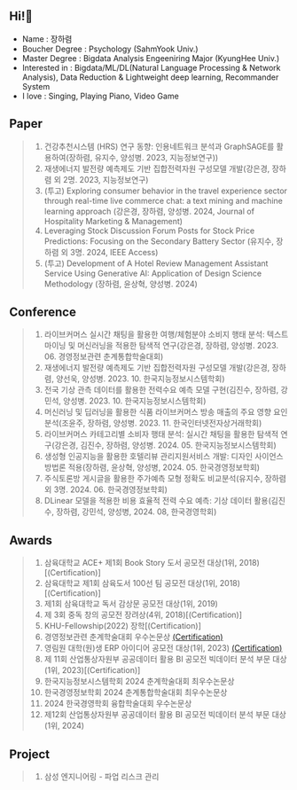 ## Hi!👋

- Name : 장하렴 </br>
- Boucher Degree : Psychology (SahmYook Univ.) </br>
- Master Degree : Bigdata Analysis Engeeniring Major (KyungHee Univ.) </br>
- Interested in : Bigdata/ML/DL(Natural Language Processing & Network Analysis), Data Reduction & Lightweight deep learning, Recommander System
- I love : Singing, Playing Piano, Video Game

## Paper
> 1. 건강추천시스템 (HRS) 연구 동향: 인용네트워크 분석과 GraphSAGE를 활용하여(장하렴, 유지수, 양성병. 2023, 지능정보연구))
> 2. 재생에너지 발전량 예측제도 기반 집합전력자원 구성모델 개발(강은경, 장하렴 외 2명. 2023, 지능정보연구)
> 3. (투고) Exploring consumer behavior in the travel experience sector through real-time live commerce chat: a text mining and machine learning approach (강은경, 장하렴, 양성병. 2024, Journal of Hospitality Marketing & Management)
> 4. Leveraging Stock Discussion Forum Posts for Stock Price Predictions: Focusing on the Secondary Battery Sector (유지수, 장하렴 외 3명. 2024, IEEE Access)
> 5. (투고) Development of A Hotel Review Management Assistant Service Using Generative AI: Application of Design Science Methodology (장하렴, 윤상혁, 양성병. 2024)


## Conference
> 1. 라이브커머스 실시간 채팅을 활용한 여행/체험분야 소비지 행태 분석: 텍스트 마이닝 및 머신러닝을 적용한 탐색적 연구(강은경, 장하렴, 양성병. 2023. 06. 경영정보관련 춘계통합학술대회)
> 2. 재생에너지 발전량 예측제도 기반 집합전력자원 구성모델 개발(강은경, 장하렴, 양선욱, 양성병. 2023. 10. 한국지능정보시스템학회)
> 3. 전국 기상 관측 데이터를 활용한 전력수요 예측 모델 구현(김진수, 장하렴, 강민석, 양성병. 2023. 10. 한국지능정보시스템학회)
> 4. 머신러닝 및 딥러닝을 활용한 식품 라이브커머스 방송 매출의 주요 영향 요인 분석(조윤주, 장하렴, 양성병. 2023. 11. 한국인터넷전자상거래학회)
> 5. 라이브커머스 카테고리별 소비자 행태 분석: 실시간 채팅을 활용한 탐색적 연구(강은경, 김진수, 장하렴, 양성병. 2024. 05. 한국지능정보시스템학회)
> 6. 생성형 인공지능을 활용한 호텔리뷰 관리지원서비스 개발: 디자인 사이언스 방법론 적용(장하렴, 윤상혁, 양성병, 2024. 05. 한국경영정보학회)
> 7. 주식토론방 게시글을 활용한 주가예측 모형 정확도 비교분석(유지수, 장하렴 외 3명. 2024. 06. 한국경영정보학회)
> 8. DLinear 모델을 적용한 비용 효율적 전력 수요 예측: 기상 데이터 활용(김진수, 장하렴, 강민석, 양성병, 2024. 08, 한국경영학회)

## Awards
> 1. 삼육대학교 ACE+ 제1회 Book Story 도서 공모전 대상(1위, 2018)[(Certification)]
> 2. 삼육대학교 제1회 삼육도서 100선 팀 공모전 대상(1위, 2018)[(Certification)]
> 3. 제1회 삼육대학교 독서 감상문 공모전 대상(1위, 2019)
> 4. 제 3회 중독 창의 공모전 장려상(4위, 2018)[(Certification)]
> 5. KHU-Fellowship(2022) 장학[(Certification)]
> 6. 경영정보관련 춘계학술대회 우수논문상 [(Certification)](https://github.com/CocoRoF/CocoRoF/blob/main/ImageFile/경영정보관련학회_우수논문상.jpg?raw=true)
> 7. 영림원 대학(원)생 ERP 아이디어 공모전 대상(1위, 2023) [(Certification)](https://github.com/CocoRoF/CocoRoF/blob/main/ImageFile/영림원ERP공모전_대상.jpg?raw=true)
> 8. 제 11회 산업통상자원부 공공데이터 활용 BI 공모전 빅데이터 분석 부문 대상(1위, 2023)[(Certification)]
> 9. 한국지능정보시스템학회 2024 춘계학술대회 최우수논문상
> 10. 한국경영정보학회 2024 춘계통합학술대회 최우수논문상
> 11. 2024 한국경영학회 융합학술대회 우수논문상
> 12. 제12회 산업통상자원부 공공데이터 활용 BI 공모전 빅데이터 분석 부문 대상(1위, 2024)

## Project
> 1. 삼성 엔지니어링 - 파업 리스크 관리
